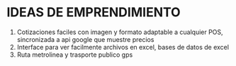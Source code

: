 # IDEAS DE EMPRENDIMIENTO

<ol>
<li> Cotizaciones faciles con imagen y formato adaptable a cualquier POS, sincronizada a api google que muestre precios</li>
<li> Interface para ver facilmente archivos en excel, bases de datos de excel</li>
<li> Ruta metrolinea y trasporte publico gps</li>
</ol>
